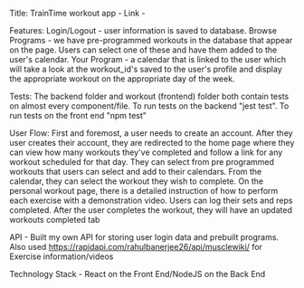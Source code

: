 Title: TrainTime workout app - Link - 

Features: Login/Logout - user information is saved to database. Browse Programs - we have pre-programmed workouts in the database that appear on the page. Users can select one of these and have them added to the user's calendar. Your Program - a calendar that is linked to the user which will take a look at the workout_id's saved to the user's profile and display the appropriate workout on the appropriate day of the week. 

Tests: The backend folder and workout (frontend) folder both contain tests on almost every component/file. To run tests on the backend "jest test". To run tests on the front end "npm test"

User Flow: First and foremost, a user needs to create an account. After they user creates their account, they are redirected to the home page where they can view how many workouts they've completed and follow a link for any workout scheduled for that day. They can select from pre programmed workouts that users can select and add to their calendars. From the calendar, they can select the workout they wish to complete. On the personal workout page, there is a detailed instruction of how to perform each exercise with a demonstration video. Users can log their sets and reps completed. After the user completes the workout, they will have an updated workouts completed tab

API - Built my own API for storing user login data and prebuilt programs. Also used https://rapidapi.com/rahulbanerjee26/api/musclewiki/ for Exercise information/videos

Technology Stack - React on the Front End/NodeJS on the Back End





